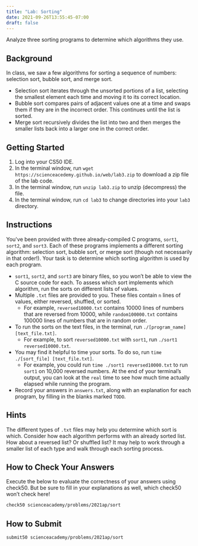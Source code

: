 ```yaml
---
title: "Lab: Sorting"
date: 2021-09-26T13:55:45-07:00
draft: false
---
```


Analyze three sorting programs to determine which algorithms they use.
<!--more-->

## Background

In class, we saw a few algorithms for sorting a sequence of numbers: selection sort, bubble sort, and merge sort.

* Selection sort iterates through the unsorted portions of a list, selecting the smallest element each time and moving it to its correct location.
* Bubble sort compares pairs of adjacent values one at a time and swaps them if they are in the incorrect order. This continues until the list is sorted.
* Merge sort recursively divides the list into two and then merges the smaller lists back into a larger one in the correct order.

## Getting Started

1. Log into your CS50 IDE.
2. In the terminal window, run `wget https://scienceacedemy.github.io/web/lab3.zip` to download a zip file of the lab code.
3. In the terminal window, run `unzip lab3.zip` to unzip (decompress) the file.
4. In the terminal window, run `cd lab3` to change directories into your `lab3` directory.

## Instructions

You've been provided with three already-compiled C programs, `sort1`, `sort2`, and `sort3`. Each of these programs implements a different sorting algorithm: selection sort, bubble sort, or merge sort (though not necessarily in that order!). Your task is to determine which sorting algorithm is used by each program.

* `sort1`, `sort2`, and `sort3` are binary files, so you won’t be able to view the C source code for each. To assess which sort implements which algorithm, run the sorts on different lists of values.
* Multiple `.txt` files are provided to you. These files contain `n` lines of values, either reversed, shuffled, or sorted.
    * For example, `reversed10000.txt` contains 10000 lines of numbers that are reversed from 10000, while `random100000.txt` contains 100000 lines of numbers that are in random order.
* To run the sorts on the text files, in the terminal, run `./[program_name] [text_file.txt]`.
    * For example, to sort `reversed10000.txt` with `sort1`, run `./sort1 reversed10000.txt`.
* You may find it helpful to time your sorts. To do so, run `time ./[sort_file] [text_file.txt]`.
    * For example, you could run `time ./sort1 reversed10000.txt` to run `sort1` on 10,000 reversed numbers. At the end of your terminal’s output, you can look at the `real` time to see how much time actually elapsed while running the program.
* Record your answers in `answers.txt`, along with an explanation for each program, by filling in the blanks marked `TODO`.

## Hints

The different types of `.txt` files may help you determine which sort is which. Consider how each algorithm performs with an already sorted list. How about a reversed list? Or shuffled list? It may help to work through a smaller list of each type and walk through each sorting process.

## How to Check Your Answers

Execute the below to evaluate the correctness of your answers using check50. But be sure to fill in your explanations as well, which check50 won’t check here!

```md
check50 scienceacademy/problems/2021ap/sort
```

## How to Submit

```md
submit50 scienceacademy/problems/2021ap/sort
```